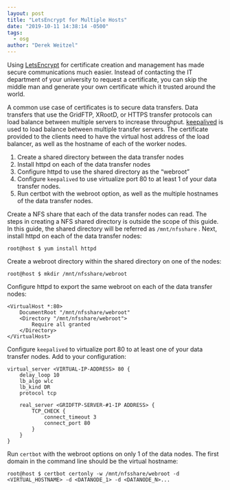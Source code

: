 ```yaml
---
layout: post
title: "LetsEncrypt for Multiple Hosts"
date: "2019-10-11 14:38:14 -0500"
tags:
  - osg
author: "Derek Weitzel"
---
```


Using [LetsEncrypt](https://letsencrypt.org/) for certificate creation and management has made secure communications much easier.  Instead of contacting the IT department of your university to request a certificate, you can skip the middle man and generate your own certificate which it trusted around the world.

A common use case of certificates is to secure data transfers.  Data transfers that use the GridFTP, XRootD, or HTTPS transfer protocols can load balance between multiple servers to increase throughput.  [keepalived](https://www.keepalived.org/) is used to load balance between multiple transfer servers.  The certificate provided to the clients need to have the virtual host address of the load balancer, as well as the hostname of each of the worker nodes.


1. Create a shared directory between the data transfer nodes
2. Install httpd on each of the data transfer nodes
3. Configure httpd to use the shared directory as the “webroot”
4. Configure `keepalived` to use virtualize port 80 to at least 1 of your data transfer nodes.
5. Run certbot with the webroot option, as well as the multiple hostnames of the data transfer nodes.

Create a NFS share that each of the data transfer nodes can read.  The steps in creating a NFS shared directory is outside the scope of this guide.  In this guide, the shared directory will be referred as `/mnt/nfsshare` . Next, install httpd on each of the data transfer nodes:

    root@host $ yum install httpd

Create a webroot directory within the shared directory on one of the nodes:

    root@host $ mkdir /mnt/nfsshare/webroot

Configure httpd to export the same webroot on each of the data transfer nodes:

    <VirtualHost *:80>
        DocumentRoot "/mnt/nfsshare/webroot"
        <Directory "/mnt/nfsshare/webroot">
            Require all granted
        </Directory>
    </VirtualHost>

Configure `keepalived` to virtualize port 80 to at least one of your data transfer nodes.
Add to your configuration:

    virtual_server <VIRTUAL-IP-ADDRESS> 80 {
        delay_loop 10
        lb_algo wlc
        lb_kind DR
        protocol tcp
    
        real_server <GRIDFTP-SERVER-#1-IP ADDRESS> {
            TCP_CHECK {
                connect_timeout 3
                connect_port 80
            }
        }
    }

Run `certbot` with the webroot options on only 1 of the data nodes.  The first domain in the command line should be the virtual hostname:

    root@host $ certbot certonly -w /mnt/nfsshare/webroot -d <VIRTUAL_HOSTNAME> -d <DATANODE_1> -d <DATANODE_N>...


